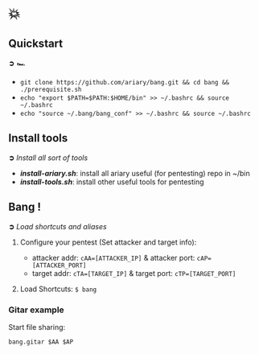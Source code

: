 # 💥

## Quickstart
**➲** *🏎️*
* `git clone https://github.com/ariary/bang.git && cd bang && ./prerequisite.sh`
* `echo "export $PATH=$PATH:$HOME/bin" >> ~/.bashrc && source ~/.bashrc`
* `echo "source ~/.bang/bang_conf" >> ~/.bashrc && source ~/.bashrc`

## Install tools
**➲** *Install all sort of tools*
* ***install-ariary.sh***: install all ariary useful (for pentesting) repo in ~/bin
* ***install-tools.sh***: install other useful tools for pentesting

## Bang !
**➲** *Load shortcuts and aliases*
1. Configure your pentest (Set attacker and target info):
    * attacker addr: `cAA=[ATTACKER_IP]` & attacker port: `cAP=[ATTACKER_PORT]` 
    * target addr: `cTA=[TARGET_IP]` & target port: `cTP=[TARGET_PORT]`

2. Load Shortcuts: `$ bang`

### Gitar example

Start file sharing:
```
bang.gitar $AA $AP
```
